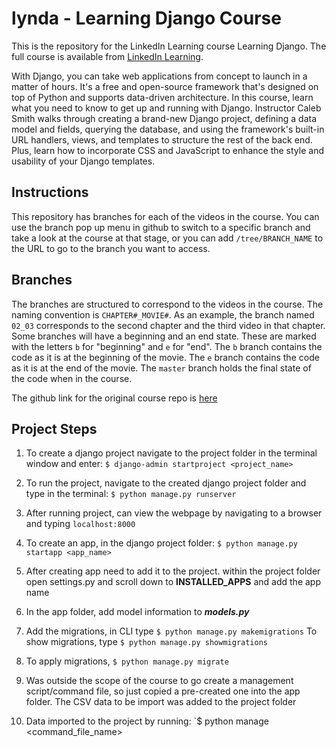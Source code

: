 # lynda - Learning Django Course


This is the repository for the LinkedIn Learning course Learning Django. The full course is available from [LinkedIn Learning](https://www.linkedin.com/learning/learning-django-2).

With Django, you can take web applications from concept to launch in a matter of hours. It's a free and open-source framework that's designed on top of Python and supports data-driven architecture. In this course, learn what you need to know to get up and running with Django. Instructor Caleb Smith walks through creating a brand-new Django project, defining a data model and fields, querying the database, and using the framework's built-in URL handlers, views, and templates to structure the rest of the back end. Plus, learn how to incorporate CSS and JavaScript to enhance the style and usability of your Django templates.

## Instructions
This repository has branches for each of the videos in the course. You can use the branch pop up menu in github to switch to a specific branch and take a look at the course at that stage, or you can add `/tree/BRANCH_NAME` to the URL to go to the branch you want to access.

## Branches
The branches are structured to correspond to the videos in the course. The naming convention is `CHAPTER#_MOVIE#`. As an example, the branch named `02_03` corresponds to the second chapter and the third video in that chapter. 
Some branches will have a beginning and an end state. These are marked with the letters `b` for "beginning" and `e` for "end". The `b` branch contains the code as it is at the beginning of the movie. The `e` branch contains the code as it is at the end of the movie. The `master` branch holds the final state of the code when in the course.

The github link for the original course repo is [here](https://github.com/LinkedInLearning/learning-django-2825501)

## Project Steps
1. To create a django project navigate to the project folder in the terminal window and enter: 
    `$ django-admin startproject <project_name>`

2. To run the project, navigate to the created django project folder and type in the terminal:
    `$ python manage.py runserver`

3. After running project, can view the webpage by navigating to a browser and typing `localhost:8000`

4. To create an app, in the django project folder:
    `$ python manage.py startapp <app_name>`

5. After creating app need to add it to the project. within the project folder open settings.py and scroll down to **INSTALLED_APPS** and add the app name

6. In the app folder, add model information to __*models.py*__

7. Add the migrations, in CLI type
    `$ python manage.py makemigrations`
To show migrations, type
    `$ python manage.py showmigrations`

8. To apply migrations,
    `$ python manage.py migrate`

9. Was outside the scope of the course to go create a management script/command file, so just copied a pre-created one into the app folder. The CSV data to be import was added to the project folder

10. Data imported to the project by running:
    `$ python manage <command_file_name>